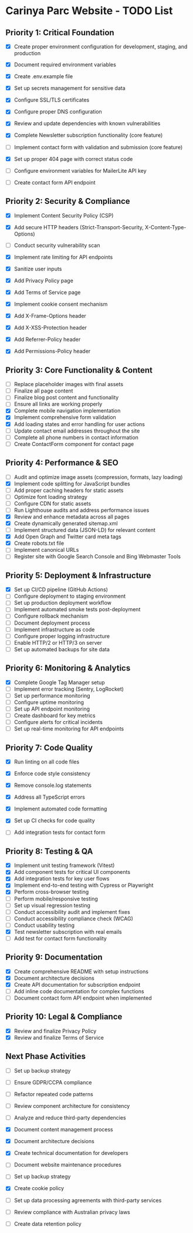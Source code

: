 # Carinya Parc Website - TODO List

## Priority 1: Critical Foundation

- [x] Create proper environment configuration for development, staging, and production
- [x] Document required environment variables
- [x] Create .env.example file
- [x] Set up secrets management for sensitive data
- [x] Configure SSL/TLS certificates
- [x] Configure proper DNS configuration

- [x] Review and update dependencies with known vulnerabilities
- [x] Complete Newsletter subscription functionality (core feature)
- [ ] Implement contact form with validation and submission (core feature)
- [x] Set up proper 404 page with correct status code
- [ ] Configure environment variables for MailerLite API key
- [ ] Create contact form API endpoint

## Priority 2: Security & Compliance

- [x] Implement Content Security Policy (CSP)
- [x] Add secure HTTP headers (Strict-Transport-Security, X-Content-Type-Options)
- [ ] Conduct security vulnerability scan
- [x] Implement rate limiting for API endpoints
- [x] Sanitize user inputs
- [x] Add Privacy Policy page
- [x] Add Terms of Service page
- [x] Implement cookie consent mechanism

- [x] Add X-Frame-Options header
- [x] Add X-XSS-Protection header
- [x] Add Referrer-Policy header
- [x] Add Permissions-Policy header

## Priority 3: Core Functionality & Content

- [ ] Replace placeholder images with final assets
- [ ] Finalize all page content
- [ ] Finalize blog post content and functionality
- [ ] Ensure all links are working properly
- [x] Complete mobile navigation implementation
- [x] Implement comprehensive form validation
- [x] Add loading states and error handling for user actions
- [ ] Update contact email addresses throughout the site
- [ ] Complete all phone numbers in contact information
- [ ] Create ContactForm component for contact page

## Priority 4: Performance & SEO

- [ ] Audit and optimize image assets (compression, formats, lazy loading)
- [x] Implement code splitting for JavaScript bundles
- [ ] Add proper caching headers for static assets
- [ ] Optimize font loading strategy
- [ ] Configure CDN for static assets
- [ ] Run Lighthouse audits and address performance issues
- [x] Review and enhance metadata across all pages
- [x] Create dynamically generated sitemap.xml
- [ ] Implement structured data (JSON-LD) for relevant content
- [x] Add Open Graph and Twitter card meta tags
- [x] Create robots.txt file
- [ ] Implement canonical URLs
- [ ] Register site with Google Search Console and Bing Webmaster Tools

## Priority 5: Deployment & Infrastructure

- [x] Set up CI/CD pipeline (GitHub Actions)
- [ ] Configure deployment to staging environment
- [ ] Set up production deployment workflow
- [ ] Implement automated smoke tests post-deployment
- [ ] Configure rollback mechanism
- [ ] Document deployment process
- [ ] Implement infrastructure as code
- [ ] Configure proper logging infrastructure
- [ ] Enable HTTP/2 or HTTP/3 on server
- [ ] Set up automated backups for site data

## Priority 6: Monitoring & Analytics

- [x] Complete Google Tag Manager setup
- [ ] Implement error tracking (Sentry, LogRocket)
- [ ] Set up performance monitoring
- [ ] Configure uptime monitoring
- [ ] Set up API endpoint monitoring
- [ ] Create dashboard for key metrics
- [ ] Configure alerts for critical incidents
- [ ] Set up real-time monitoring for API endpoints

## Priority 7: Code Quality

- [x] Run linting on all code files
- [x] Enforce code style consistency
- [x] Remove console.log statements
- [x] Address all TypeScript errors

- [x] Implement automated code formatting
- [x] Set up CI checks for code quality
- [ ] Add integration tests for contact form

## Priority 8: Testing & QA

- [x] Implement unit testing framework (Vitest)
- [x] Add component tests for critical UI components
- [x] Add integration tests for key user flows
- [x] Implement end-to-end testing with Cypress or Playwright
- [x] Perform cross-browser testing
- [ ] Perform mobile/responsive testing
- [ ] Set up visual regression testing
- [ ] Conduct accessibility audit and implement fixes
- [ ] Conduct accessibility compliance check (WCAG)
- [ ] Conduct usability testing
- [x] Test newsletter subscription with real emails
- [ ] Add test for contact form functionality

## Priority 9: Documentation

- [x] Create comprehensive README with setup instructions
- [x] Document architecture decisions
- [x] Create API documentation for subscription endpoint
- [ ] Add inline code documentation for complex functions
- [ ] Document contact form API endpoint when implemented

## Priority 10: Legal & Compliance

- [x] Review and finalize Privacy Policy
- [x] Review and finalize Terms of Service

## Next Phase Activities

- [ ] Set up backup strategy
- [ ] Ensure GDPR/CCPA compliance

- [ ] Refactor repeated code patterns
- [ ] Review component architecture for consistency
- [ ] Analyze and reduce third-party dependencies

- [x] Document content management process
- [x] Document architecture decisions
- [x] Create technical documentation for developers
- [ ] Document website maintenance procedures

- [ ] Set up backup strategy
- [x] Create cookie policy
- [ ] Set up data processing agreements with third-party services
- [ ] Review compliance with Australian privacy laws
- [ ] Create data retention policy
